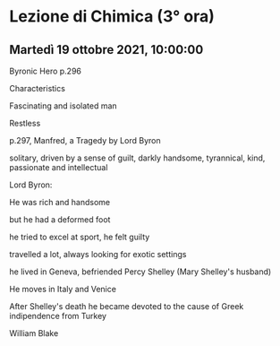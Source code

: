 #  Lezione di Chimica (3° ora)
## Martedì 19 ottobre 2021, 10:00:00


Byronic Hero p.296

Characteristics

Fascinating and isolated man

Restless

p.297, Manfred, a Tragedy by Lord Byron


solitary, driven by a sense of guilt, darkly handsome, tyrannical, kind, passionate and intellectual


Lord Byron:

He was rich and handsome

but he had a deformed foot

he tried to excel at sport, he felt guilty


travelled a lot, always looking for exotic settings


he lived in Geneva, befriended Percy Shelley (Mary Shelley's husband)


He moves in Italy and Venice


After Shelley's death he became devoted to the cause of Greek indipendence from Turkey


William Blake
<!--stackedit_data:
eyJoaXN0b3J5IjpbLTMxMTYzNTY5Ml19
-->